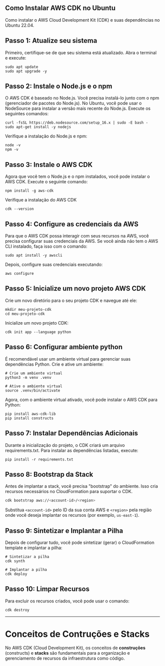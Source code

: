 ## Como Instalar AWS CDK no Ubuntu
Como instalar o AWS Cloud Development Kit (CDK) e suas dependências no Ubuntu 22.04.

## Passo 1: Atualize seu sistema

Primeiro, certifique-se de que seu sistema está atualizado. Abra o terminal e execute:

```
sudo apt update
sudo apt upgrade -y
```

## Passo 2: Instale o Node.js e o npm

O AWS CDK é baseado no Node.js. Você precisa instalá-lo junto com o npm (gerenciador de pacotes do Node.js). No Ubuntu, você pode usar o NodeSource para instalar a versão mais recente do Node.js.
Execute os seguintes comandos:

```
curl -fsSL https://deb.nodesource.com/setup_16.x | sudo -E bash -
sudo apt-get install -y nodejs

```

Verifique a instalação do Node.js e npm:

```
node -v
npm -v
```

## Passo 3: Instale o AWS CDK
Agora que você tem o Node.js e o npm instalados, você pode instalar o AWS CDK. Execute o seguinte comando:

```
npm install -g aws-cdk
```

Verifique a instalação do AWS CDK

```
cdk --version
```

## Passo 4: Configure as credenciais da AWS

Para que o AWS CDK possa interagir com seus recursos na AWS, você precisa configurar suas credenciais da AWS. Se você ainda não tem o AWS CLI instalado, faça isso com o comando:

```
sudo apt install -y awscli
```

Depois, configure suas credenciais executando:

```
aws configure
```

## Passo 5: Inicialize um novo projeto AWS CDK

Crie um novo diretório para o seu projeto CDK e navegue até ele:

```
mkdir meu-projeto-cdk
cd meu-projeto-cdk
```

Inicialize um novo projeto CDK:

```
cdk init app --language python
```

## Passo 6: Configurar ambiente python
É recomendável usar um ambiente virtual para gerenciar suas dependências Python. Crie e ative um ambiente:

```
# Crie um ambiente virtual
python3 -m venv .venv

# Ative o ambiente virtual
source .venv/bin/activate

```

Agora, com o ambiente virtual ativado, você pode instalar o AWS CDK para Python:

```
pip install aws-cdk-lib
pip install constructs
```


## Passo 7: Instalar Dependências Adicionais

Durante a inicialização do projeto, o CDK criará um arquivo requirements.txt. Para instalar as dependências listadas, execute:

```
pip install -r requirements.txt
```

## Passo 8: Bootstrap da Stack

Antes de implantar a stack, você precisa "bootstrap" do ambiente. Isso cria recursos necessários no CloudFormation para suportar o CDK.

```bash
cdk bootstrap aws://<account-id>/<region>
```

Substitua `<account-id>` pelo ID da sua conta AWS e `<region>` pela região onde você deseja implantar os recursos (por exemplo, `us-east-1`).

## Passo 9: Sintetizar e Implantar a Pilha

Depois de configurar tudo, você pode sintetizar (gerar) o CloudFormation template e implantar a pilha:

```
# Sintetizar a pilha
cdk synth

# Implantar a pilha
cdk deploy
```

## Passo 10: Limpar Recursos

Para excluir os recursos criados, você pode usar o comando:

```
cdk destroy
```

---

# Conceitos de Contruções e Stacks

No AWS CDK (Cloud Development Kit), os conceitos de **construções** (constructs) e **stacks** são fundamentais para a organização e gerenciamento de recursos da infraestrutura como código.